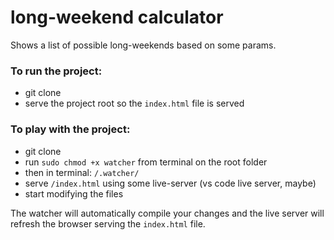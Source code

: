 # long-weekend calculator

Shows a list of possible long-weekends based on some params.

### To run the project:
- git clone
- serve the project root so the `index.html` file is served

### To play with the project:
- git clone
- run `sudo chmod +x watcher` from terminal on the root folder
- then in terminal: `/.watcher/`
- serve `/index.html` using some live-server (vs code live server, maybe)
- start modifying the files

The watcher will automatically compile your changes and the live server will refresh the browser serving the `index.html` file.



